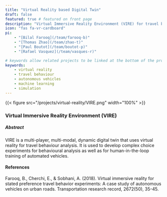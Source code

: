 ```yaml
---
title: "Virtual Reality based Digital Twin"
draft: false
featured: true # featured on front page
description: "Virtual Immersive Reality Environment (VIRE) for travel behaviour experiments."
icon: "fas fa-vr-cardboard"
pi:
    - "[Bilal Farooq](/team/farooq-b)"
    - "[Thomas Zhao](/team/zhao-t)"
    - "[Paul Boutot](/team/boutot-p)"
    - "[Rafael Vasquez](/team/vasques-r)"

# keywords allow related projects to be linked at the bottom of the project page
keywords:
    - virtual reality
    - travel behaviour
    - autonomous vehicles
    - machine learning
    - simulation
---
```

{{< figure src="/projects/virtual-reality/VIRE.png" width="100%" >}}

### Virtual Immersive Reality Environment (VIRE)

##### Abstract
VIRE is a multi-player, multi-modal, dynamic digital twin that uses virtual reality for travel behaviour analysis. It is used to develop complex choice experiments for behavioural analysis as well as for human-in-the-loop training of automated vehicles.

#### References
Farooq, B., Cherchi, E., & Sobhani, A. (2018). Virtual immersive reality for stated preference travel behavior experiments: A case study of autonomous vehicles on urban roads. Transportation research record, 2672(50), 35-45.
